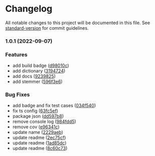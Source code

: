 # Changelog

All notable changes to this project will be documented in this file. See [standard-version](https://github.com/conventional-changelog/standard-version) for commit guidelines.

### 1.0.1 (2022-09-07)


### Features

* add build badge ([d98010c](https://github.com/juaan/ts-sastrawi/commit/d98010cf952969f132c6ca23267f9facc84cbe77))
* add dictionary ([3194724](https://github.com/juaan/ts-sastrawi/commit/31947242314d3f9bc1c8da302076ca3dfa3714cc))
* add docs ([9239825](https://github.com/juaan/ts-sastrawi/commit/923982534b45c2ce7fdd25ba4d2ee04f3fe689d4))
* add stemmer ([596f3e6](https://github.com/juaan/ts-sastrawi/commit/596f3e6380ee3cb7c42aa5039ab4ac844e2f47bc))


### Bug Fixes

* add badge and fix test cases ([034f540](https://github.com/juaan/ts-sastrawi/commit/034f5402234716168e3b93f87fdeba56ad19a8d8))
* fix ts config ([63fc5ef](https://github.com/juaan/ts-sastrawi/commit/63fc5ef77cb90859fd2cf91ee8b7169876c78be1))
* package json ([dd597b8](https://github.com/juaan/ts-sastrawi/commit/dd597b8deb7159616bf4169468f17e1a30ab6973))
* remove console log ([984fdd5](https://github.com/juaan/ts-sastrawi/commit/984fdd560115182f2e747ddd3eca58f0bc3a2440))
* remove cov ([e96341c](https://github.com/juaan/ts-sastrawi/commit/e96341cf0c6f610ff4f004445abbe46f40237da7))
* update name ([2229aeb](https://github.com/juaan/ts-sastrawi/commit/2229aeb450ac9c7f1d7eeb0a3dc0b1fda351234d))
* update readme ([2ec75cf](https://github.com/juaan/ts-sastrawi/commit/2ec75cf4cd9cd405789de86226a31c75dee09718))
* update readme ([1ad85dc](https://github.com/juaan/ts-sastrawi/commit/1ad85dc921204b1a76ff95150254bdfbba9b113a))
* update readme ([8c60c73](https://github.com/juaan/ts-sastrawi/commit/8c60c73abd7b400997bc81cf5c8e37d17fcf1ff7))
